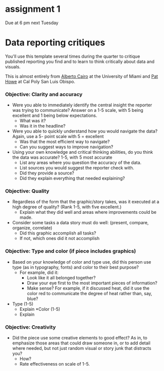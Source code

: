 # assignment 1 
Due at 6 pm next Tuesday

# Data reporting critiques

You'll use this template several times during the quarter to critique published reporting you find and to learn to think critically about data and visuals.

This is almost entirely from [Alberto Cairo](https://twitter.com/albertocairo) at the University of Miami and [Pat Howe](https://twitter.com/pchowe?lang=en) at Cal Poly San Luis Obispo.

### Objective: Clarity and accuracy

* Were you able to immediately identify the central insight the reporter was trying to communicate? Answer on a 1-5 scale, with 5 being excellent and 1 being below expectations. 
   * What was it?
   * Was it in the headline?
* Were you able to quickly understand how you would navigate the data? Again, use a 5- point scale with 5 = excellent
   * Was that the most efficient way to navigate? 
   * Can you suggest ways to improve navigation?
* Using your own knowledge and critical thinking abilities, do you think the data was accurate? 1-5, with 5 most accurate
   * List any areas where you question the accuracy of the data.
   * List sources you would suggest the reporter check with. 
   * Did they provide a source?
   * Did they explain everything that needed explaining?

### Objective: Quality

* Regardless of the form that the graphic/story takes, was it executed at a high degree of quality? (Rank 1-5, with five excellent.)
   * Explain what they did well and areas where improvements could be made. 
* Consider some tasks a data story must do well: (present, compare, organize, correlate)
   * Did this graphic accomplish all tasks?
   * If not, which ones did it not accomplish

### Objective: Type and color (if piece includes graphics)

* Based on your knowledge of color and type use, did this person use type (as in typography, fonts) and color to their best purpose?
   * For example, did it: 
       * Look like it all belonged together?
       * Draw your eye first to the most important pieces of information?
       * Make sense? For example, if it discussed heat, did it use the color red to communicate the degree of heat rather than, say, blue?
* Type (1-5)
   * Explain
*Color (1-5)
   * Explain
   
### Objective: Creativity

* Did the piece use some creative elements to good effect? As in, to emphasize those areas that could draw someone in, or to add detail where needed, but not just random visual or story junk that distracts you?
   * How?
   * Rate effectiveness on scale of 1-5. 
